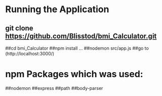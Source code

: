 # Running the Application
  ## git clone https://github.com/Blisstod/bmi_Calculator.git
  ##cd bmi_Calculator
  ##npm install ...
  ##nodemon src/app.js
  ##go to (http://localhost:3000/)

# npm Packages which was used:
  ##nodemon
  ##express
  ##path
  ##body-parser
